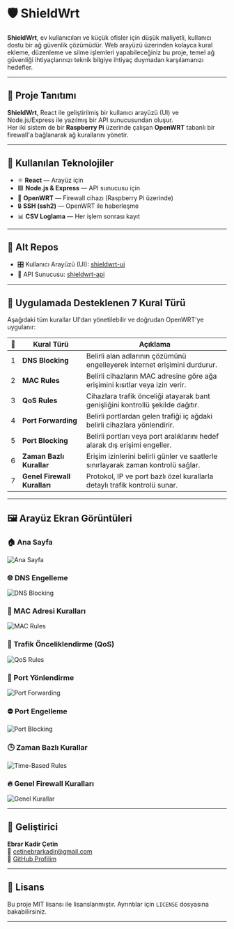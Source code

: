 # 🛡️ ShieldWrt

**ShieldWrt**, ev kullanıcıları ve küçük ofisler için düşük maliyetli, kullanıcı dostu bir ağ güvenlik çözümüdür. Web arayüzü üzerinden kolayca kural ekleme, düzenleme ve silme işlemleri yapabileceğiniz bu proje, temel ağ güvenliği ihtiyaçlarınızı teknik bilgiye ihtiyaç duymadan karşılamanızı hedefler.

---

## 🚀 Proje Tanıtımı

**ShieldWrt**, React ile geliştirilmiş bir kullanıcı arayüzü (UI) ve Node.js/Express ile yazılmış bir API sunucusundan oluşur.  
Her iki sistem de bir **Raspberry Pi** üzerinde çalışan **OpenWRT** tabanlı bir firewall'a bağlanarak ağ kurallarını yönetir.

---

## 🧰 Kullanılan Teknolojiler

- ⚛️ **React** — Arayüz için
- 🟩 **Node.js & Express** — API sunucusu için
- 📡 **OpenWRT** — Firewall cihazı (Raspberry Pi üzerinde)
- 🔒 **SSH (ssh2)** — OpenWRT ile haberleşme
- 📊 **CSV Loglama** — Her işlem sonrası kayıt

---

## 📁 Alt Repos

- 🎛️ Kullanıcı Arayüzü (UI): [shieldwrt-ui](https://github.com/kendi-adresin/shieldwrt-ui)
- 🔧 API Sunucusu: [shieldwrt-api](https://github.com/kendi-adresin/shieldwrt-api)

---

## 🧱 Uygulamada Desteklenen 7 Kural Türü

Aşağıdaki tüm kurallar UI'dan yönetilebilir ve doğrudan OpenWRT'ye uygulanır:

| 🔢 | Kural Türü               | Açıklama                                                                 |
|----|--------------------------|--------------------------------------------------------------------------|
| 1  | **DNS Blocking**         | Belirli alan adlarının çözümünü engelleyerek internet erişimini durdurur. |
| 2  | **MAC Rules**            | Belirli cihazların MAC adresine göre ağa erişimini kısıtlar veya izin verir. |
| 3  | **QoS Rules**            | Cihazlara trafik önceliği atayarak bant genişliğini kontrollü şekilde dağıtır. |
| 4  | **Port Forwarding**      | Belirli portlardan gelen trafiği iç ağdaki belirli cihazlara yönlendirir. |
| 5  | **Port Blocking**        | Belirli portları veya port aralıklarını hedef alarak dış erişimi engeller. |
| 6  | **Zaman Bazlı Kurallar** | Erişim izinlerini belirli günler ve saatlerle sınırlayarak zaman kontrolü sağlar. |
| 7  | **Genel Firewall Kuralları** | Protokol, IP ve port bazlı özel kurallarla detaylı trafik kontrolü sunar. |


---

## 🖼️ Arayüz Ekran Görüntüleri

### 🏠 Ana Sayfa
![Ana Sayfa](screenshots/home.jpeg)

### 🌐 DNS Engelleme
![DNS Blocking](screenshots/dns_blocking.jpeg)

### 📶 MAC Adresi Kuralları
![MAC Rules](screenshots/mac_rules.jpeg)

### 🚦 Trafik Önceliklendirme (QoS)
![QoS Rules](screenshots/qos_rules.jpeg)

### 🔁 Port Yönlendirme
![Port Forwarding](screenshots/port_forwarding.jpeg)

### ⛔ Port Engelleme
![Port Blocking](screenshots/port_blocking.jpeg)

### 🕒 Zaman Bazlı Kurallar
![Time-Based Rules](screenshots/time_rules.jpeg)

### 🔥 Genel Firewall Kuralları
![Genel Kurallar](screenshots/firewall_rules.jpeg)

---

## 👤 Geliştirici

**Ebrar Kadir Çetin**  
📧 cetinebrarkadir@gmail.com  
🔗 [GitHub Profilim](https://github.com/ebrarkadir)

---

## 📜 Lisans

Bu proje MIT lisansı ile lisanslanmıştır. Ayrıntılar için `LICENSE` dosyasına bakabilirsiniz.

---

